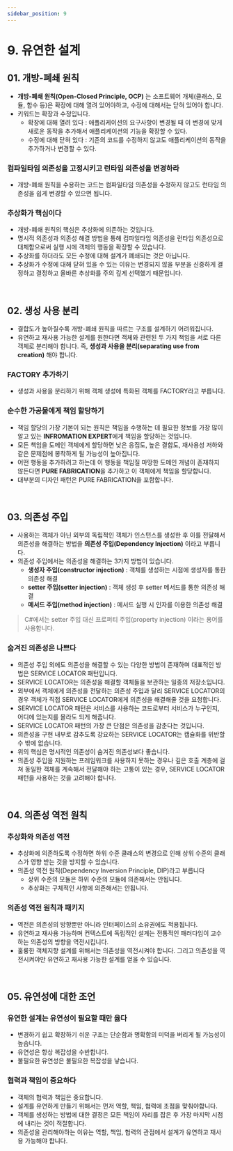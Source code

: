 ```yaml
---
sidebar_position: 9
---
```


# 9. 유연한 설계

## 01. 개방-폐쇄 원칙

- **개방-폐쇄 원칙(Open-Closed Principle, OCP)** 는 소프트웨어 개체(클래스, 모듈, 함수 등)은 확장에 대해 열려 있어야하고, 수정에 대해서는 닫혀 있어야 합니다.
- 키워드는 확장과 수정입니다.
  - 확장에 대해 열려 있다 : 애플리케이션의 요구사항이 변경될 때 이 변경에 맞게 새로운 동작을 추가해서 애플리케이션의 기능을 확장할 수 있다.
  - 수정에 대해 닫혀 있다 : 기존의 코드를 수정하지 않고도 애플리케이션의 동작을 추가하거나 변경할 수 있다.

### 컴파일타임 의존성을 고정시키고 런타임 의존성을 변경하라

- 개방-폐쇄 원칙을 수용하는 코드는 컴파일타임 의존성을 수정하지 않고도 런타임 의존성을 쉽게 변경할 수 있으면 됩니다.

### 추상화가 핵심이다

- 개방-폐쇄 원칙의 핵심은 추상화에 의존하는 것입니다.
- 명시적 의존성과 의존성 해결 방법을 통해 컴파일타임 의존성을 런타임 의존성으로 대체함으로써 실행 시에 객체의 행동을 확장할 수 있습니다.
- 추상화를 하더라도 모든 수정에 대해 설계가 폐쇄되는 것은 아닙니다.
- 추상화가 수정에 대해 닫혀 있을 수 있는 이유는 변경되지 않을 부분을 신중하게 결정하고 결정하고 올바른 추상화를 주의 깊게 선택했기 때문입니다.

<br/>

## 02. 생성 사용 분리

- 결합도가 높아질수록 개방-폐쇄 원칙을 따르는 구조를 설계하기 어려워집니다.
- 유연하고 재사용 가능한 설계를 원한다면 객체와 관련된 두 가지 책임을 서로 다른 객체로 분리해야 합니다. 즉, **생성과 사용을 분리(separating use from creation)** 해야 합니다.

### FACTORY 추가하기

- 생성과 사용을 분리하기 위해 객체 생성에 특화된 객체를 FACTORY라고 부릅니다.

### 순수한 가공물에게 책임 할당하기

- 책임 할당의 가장 기본이 되는 원칙은 책임을 수행하는 데 필요한 정보를 가장 많이 알고 있는 **INFROMATION EXPERT**에게 책임을 할당하는 것입니다.
- 모든 책임을 도메인 객체에게 할당하면 낮은 응집도, 높은 결합도, 재사용성 저하와 같은 문제점에 봉착하게 될 가능성이 높아집니다.
- 어떤 행동을 추가하려고 하는데 이 행동을 책임질 마땅한 도메인 개념이 존재하지 않든다면 **PURE FABRICATION**을 추가하고 이 객체에게 책임을 할당합니다.
- 대부분의 디자인 패턴은 PURE FABRICATION을 포함합니다.

<br/>

## 03. 의존성 주입

- 사용하는 객체가 아닌 외부의 독립적인 객체가 인스턴스를 생성한 후 이를 전달해서 의존성을 해결하는 방법을 **의존성 주입(Dependency Injection)** 이라고 부릅니다.
- 의존성 주입에서는 의존성을 해결하는 3가지 방법이 있습니다.
  - **생성자 주입(constructor injection)** : 객체를 생성하는 시점에 생성자를 통한 의존성 해결
  - **setter 주입(setter injection)** : 객체 생성 후 setter 메서드를 통한 의존성 해결
  - **메서드 주입(method injection)** : 메서드 실행 시 인자를 이용한 의존성 해결

> C#에서는 setter 주입 대신 프로퍼티 주입(property injection) 이라는 용어를 사용합니다.

### 숨겨진 의존성은 나쁘다

- 의존성 주입 외에도 의존성을 해결할 수 있는 다양한 방법이 존재하며 대표적인 방법은 SERVICE LOCATOR 패턴입니다.
- SERVICE LOCATOR는 의존성을 해결할 객체들을 보관하는 일종의 저장소입니다.
- 외부에서 객체에게 의존성을 전달하는 의존성 주입과 달리 SERVICE LOCATOR의 경우 객체가 직접 SERVICE LOCATOR에게 의존성을 해결해줄 것을 요청합니다.
- SERVICE LOCATOR 패턴은 서비스를 사용하는 코드로부터 서비스가 누구인지, 어디에 있는지를 몰라도 되게 해줍니다.
- SERVICE LOCATOR 패턴의 가장 큰 단점은 의존성을 감춘다는 것입니다.
- 의존성을 구현 내부로 감추도록 강요하는 SERVICE LOCATOR는 캡슐화를 위반할 수 밖에 없습니다.
- 위의 핵심은 명시적인 의존성이 숨겨진 의존성보다 좋습니다.
- 의존성 주입을 지원하는 프레임워크를 사용하지 못하는 경우나 깊은 호출 계층에 걸쳐 동일한 객체를 계속해서 전달해야 하는 고통이 있는 경우, SERVICE LOCATOR 패턴을 사용하는 것을 고려해야 합니다.

<br/>

## 04. 의존성 역전 원칙

### 추상화와 의존성 역전

- 추상화에 의존하도록 수정하면 하위 수준 클래스의 변경으로 인해 상위 수준의 클래스가 영향 받는 것을 방지할 수 있습니다.
- 의존성 역전 원칙(Dependency Inversion Principle, DIP)라고 부릅니다
  - 상위 수준의 모듈은 하위 수준의 모듈에 의존해서는 안됩니다.
  - 추상화는 구체적인 사항에 의존해서는 안됩니다.

### 의존성 역전 원칙과 패키지

- 역전은 의존성의 방향뿐만 아니라 인터페이스의 소유권에도 적용됩니다.
- 유연하고 재사용 가능하며 컨텍스트에 독립적인 설계는 전통적인 패러다임이 고수하는 의존성의 방향을 역전시킵니다.
- 훌륭한 객체지향 설계를 위해서는 의존성을 역전시켜야 합니다. 그리고 의존성을 역전시켜야만 유연하고 재사용 가능한 설계를 얻을 수 있습니다.

<br/>

## 05. 유연성에 대한 조언

### 유연한 설계는 유연성이 필요할 때만 옳다

- 변경하기 쉽고 확장하기 쉬운 구조는 단순함과 명확함의 미덕을 버리게 될 가능성이 높습니다.
- 유연성은 항상 복잡성을 수반합니다.
- 불필요한 유연성은 불필요한 복잡성을 낳습니다.

### 협력과 책임이 중요하다

- 객체의 협력과 책임은 중요합니다.
- 설계를 유연하게 만들기 위해서는 먼저 역할, 책임, 협력에 초점을 맞춰야합니다.
- 객체를 생성하는 방법에 대한 결정은 모든 책임이 자리를 잡은 후 가장 마지막 시점에 내리는 것이 적절합니다.
- 의존성을 관리해야하는 이유는 역할, 책임, 협력의 관점에서 설계가 유연하고 재사용 가능해야 합니다.